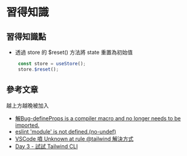 # 習得知識


## 習得知識點
-  透過 store 的 $reset() 方法將 state 重置為初始值
   ```javascript
    const store = useStore();
    store.$reset();
   ```


## 參考文章
越上方越晚被加入
- [解Bug-defineProps is a compiler macro and no longer needs to be imported.](https://happy9990929.github.io/2022/04/27/bug-defineProps/)
- [eslint 'module' is not defined.(no-undef)](https://juejin.cn/s/eslint%20'module'%20is%20not%20defined.(no-undef))
- [VSCode 噴 Unknown at rule @tailwind 解決方式](https://israynotarray.com/tailwindcss/20220405/1504568293/)
- [Day 3 - 試試 Tailwind CLI](https://ithelp.ithome.com.tw/articles/10259679?sc=iThelpR)